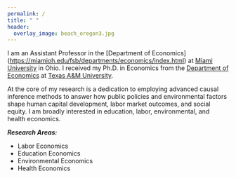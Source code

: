 ```yaml
---
permalink: /
title: " "
header:
  overlay_image: beach_oregon3.jpg
---
```


I am an Assistant Professor in the [Department of Economics] (https://miamioh.edu/fsb/departments/economics/index.html) at [Miami University](https://miamioh.edu/index.html) in Ohio. I received my Ph.D. in Economics from the [Department of Economics](https://liberalarts.tamu.edu/economics/) at [Texas A&M University](https://www.tamu.edu/index.html).

At the core of my research is a dedication to employing advanced causal inference methods to answer how public policies and environmental factors shape human capital development, labor market outcomes, and social equity. I am broadly interested in education, labor, environmental, and health economics.

***Research Areas:***
- Labor Economics
- Education Economics
- Environmental Economics
- Health Economics




